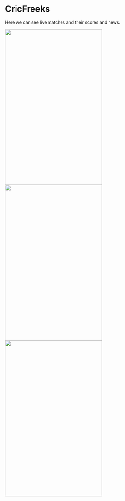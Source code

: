 # CricFreeks
Here we can see live matches and their scores and news.


<img src="https://github.com/mayankgupta13593/CricFreeks/blob/master/images/device-2017-05-02-161911.png" height="512" width="320"/>    <img src="https://github.com/mayankgupta13593/CricFreeks/blob/master/images/device-2017-05-02-162030.png" height="512" width="320"/>    <img src="https://github.com/mayankgupta13593/CricFreeks/blob/master/images/device-2017-05-02-162039.png" height="512" width="320"/>

